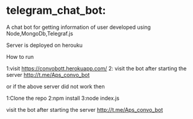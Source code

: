 # telegram_chat_bot:
A chat bot for getting information of user  developed using Node,MongoDb,Telegraf.js

Server is deployed on herouku



How to run

1:visit https://convobott.herokuapp.com/
2:
visit the bot after starting the server
http://t.me/Aps_convo_bot


or if the above server did not work then

1:Clone the repo
2:npm install
3:node index.js



visit the bot after starting the server
http://t.me/Aps_convo_bot
